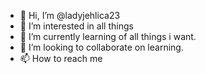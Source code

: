 - 👋 Hi, I’m @ladyjehlica23
- 👀 I’m interested in all things
- 🌱 I’m currently learning of all things i want.
- 💞️ I’m looking to collaborate on learning.
- 📫 How to reach me 

<!---
ladyjehlica23/ladyjehlica23 is a ✨ special ✨ repository because its `README.md` (this file) appears on your GitHub profile.
You can click the Preview link to take a look at your changes.
--->
